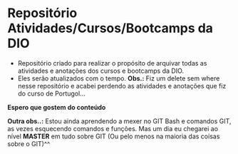 # Repositório Atividades/Cursos/Bootcamps da DIO
- Repositório criado para realizar o propósito de arquivar todas as atividades e anotações dos cursos e bootcamps da DIO.
- Eles serão atualizados com o tempo.
**Obs.:** Fiz um delete sem where nesse repositório e acabei perdendo as atividades e anotações que fiz do curso de Portugol...

**Espero que gostem do conteúdo**

**Outra obs..:** Estou ainda aprendendo a mexer no GIT Bash e comandos GIT, as vezes esquecendo comandos e funções. Mas um dia eu chegarei ao nível **MASTER** em tudo sobre GIT (Ou pelo menos na maioria das coisas sobre o GIT)^^